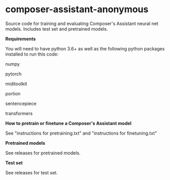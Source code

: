# composer-assistant-anonymous
Source code for training and evaluating Composer's Assistant neural net models. Includes test set and pretrained models.

**Requirements**

You will need to have python 3.6+ as well as the following python packages installed to run this code:

numpy

pytorch

miditoolkit

portion

sentencepiece

transformers

**How to pretrain or finetune a Composer's Assistant model**

See "instructions for pretraining.txt" and "instructions for finetuning.txt"

**Pretrained models**

See releases for pretrained models.

**Test set**

See releases for test set.
